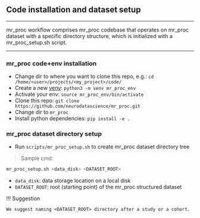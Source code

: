 ## Code installation and dataset setup

---

mr_proc workflow comprises mr_proc codebase that operates on mr_proc dataset with a specific directory structure, which is initialized with a mr_proc_setup.sh script. 

---

### mr_proc code+env installation
   - Change dir to where you want to clone this repo, e.g.: `cd /home/<user>/projects/<my_project>/code/`
   - Create a new [venv](https://realpython.com/python-virtual-environments-a-primer/): `python3 -m venv mr_proc_env` 
   - Activate your env: `source mr_proc_env/bin/activate` 
   - Clone this repo: `git clone https://github.com/neurodatascience/mr_proc.git`
   - Change dir to `mr_proc` 
   - Install python dependencies: `pip install -e .`  

### mr_proc dataset directory setup 
   - Run `scripts/mr_proc_setup.sh` to create mr_proc dataset directory tree
   
> Sample cmd:
```bash
mr_proc_setup.sh <data_disk> <DATASET_ROOT>
```

- `data_disk`: data storage location on a local disk
- `DATASET_ROOT`: root (starting point) of the mr_proc structured dataset

!!! Suggestion

    We suggest naming <DATASET_ROOT> directory after a study or a cohort. 
